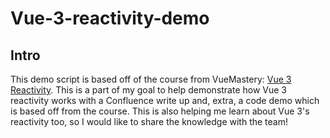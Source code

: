 # Vue-3-reactivity-demo

## Intro
This demo script is based off of the course from VueMastery: [Vue 3 Reactivity](https://www.vuemastery.com/courses/vue-3-reactivity/vue3-reactivity).
This is a part of my goal to help demonstrate how Vue 3 reactivity works with a Confluence write up and, extra, a code demo which is based off from the course. This is also helping me learn about Vue 3's reactivity too, so I would like to share the knowledge with the team!